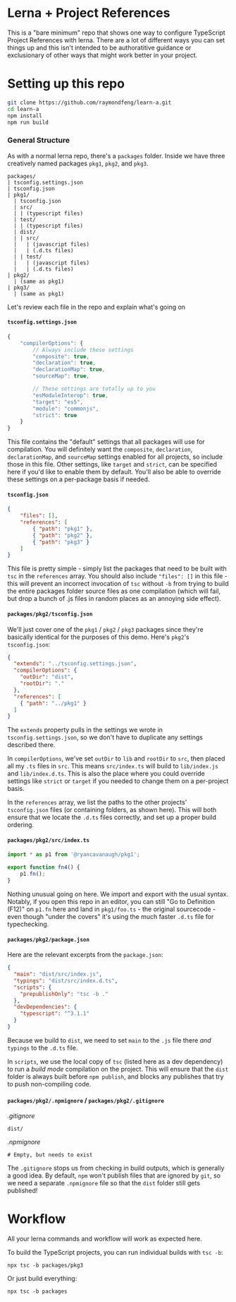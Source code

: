 # Lerna + Project References

This is a "bare minimum" repo that shows one way to configure TypeScript Project References with lerna. There are a lot of different ways you can set things up and this isn't intended to be authoratitive guidance or exclusionary of other ways that might work better in your project.

# Setting up this repo

```sh
git clone https://github.com/raymondfeng/learn-a.git
cd learn-a
npm install
npm run build
```

### General Structure

As with a normal lerna repo, there's a `packages` folder. Inside we have three creatively named packages `pkg1`, `pkg2`, and `pkg3`.

```
packages/
| tsconfig.settings.json
| tsconfig.json
| pkg1/
  | tsconfig.json
  | src/
  | | (typescript files)   
  | test/
  | | (typescript files)        
  | dist/
  | | src/
  |   | (javascript files)
  |   | (.d.ts files)
  | | test/
  |   | (javascript files)
  |   | (.d.ts files)
| pkg2/
  | (same as pkg1)
| pkg3/
  | (same as pkg1)
```

Let's review each file in the repo and explain what's going on

#### `tsconfig.settings.json`
```js
{
    "compilerOptions": {
        // Always include these settings
        "composite": true,
        "declaration": true,
        "declarationMap": true,
        "sourceMap": true,

        // These settings are totally up to you        
        "esModuleInterop": true,
        "target": "es5",
        "module": "commonjs",
        "strict": true
    }
}
```
This file contains the "default" settings that all packages will use for compilation. You will definitely want the `composite`, `declaration`, `declarationMap`, and `sourceMap` settings enabled for all projects, so include those in this file. Other settings, like `target` and `strict`, can be specified here if you'd like to enable them by default. You'll also be able to override these settings on a per-package basis if needed.

#### `tsconfig.json`
```json
{
    "files": [],
    "references": [
        { "path": "pkg1" },
        { "path": "pkg2" },
        { "path": "pkg3" }
    ]
}
```
This file is pretty simple - simply list the packages that need to be built with `tsc` in the `references` array.
You should also include `"files": []` in this file - this will prevent an incorrect invocation of `tsc` without `-b` from trying to build the entire packages folder source files as one compilation (which will fail, but drop a bunch of .js files in random places as an annoying side effect).

#### `packages/pkg2/tsconfig.json`

We'll just cover one of the `pkg1` / `pkg2` / `pkg3` packages since they're basically identical for the purposes of this demo. Here's `pkg2`'s `tsconfig.json`:
```json
{
  "extends": "../tsconfig.settings.json",
  "compilerOptions": {
    "outDir": "dist",
    "rootDir": "."
  },
  "references": [
    { "path": "../pkg1" }
  ]
}
```
The `extends` property pulls in the settings we wrote in `tsconfig.settings.json`, so we don't have to duplicate any settings described there.

In `compilerOptions`, we've set `outDir` to `lib` and `rootDir` to `src`, then placed all my `.ts` files in `src`. This means `src/index.ts` will build to `lib/index.js` and `lib/index.d.ts`. This is also the place where you could override settings like `strict` or `target` if you needed to change them on a per-project basis.

In the `references` array, we list the paths to the other projects' `tsconfig.json` files (or containing folders, as shown here). This will both ensure that we locate the `.d.ts` files correctly, and set up a proper build ordering.

#### `packages/pkg2/src/index.ts`
```ts
import * as p1 from '@ryancavanaugh/pkg1';

export function fn4() {
    p1.fn();
}
```
Nothing unusual going on here. We import and export with the usual syntax. Notably, if you open this repo in an editor, you can still "Go to Definition (F12)" on `p1.fn` here and land in `pkg1/foo.ts` - the original sourcecode - even though "under the covers" it's using the much faster `.d.ts` file for typechecking.

#### `packages/pkg2/package.json`
Here are the relevant excerpts from the `package.json`:
```json
{
  "main": "dist/src/index.js",
  "typings": "dist/src/index.d.ts",
  "scripts": {
    "prepublishOnly": "tsc -b ."
  },
  "devDependencies": {
    "typescript": "^3.1.1"
  }
}
```

Because we build to `dist`, we need to set `main` to the `.js` file there *and* `typings` to the `.d.ts` file.

In `scripts`, we use the local copy of `tsc` (listed here as a dev dependency) to run a *build mode* compilation on the project. This will ensure that the `dist` folder is always built before `npm publish`, and blocks any publishes that try to push non-compiling code.

#### `packages/pkg2/.npmignore` / `packages/pkg2/.gitignore`

*.gitignore*
```
dist/
```

*.npmignore*
```
# Empty, but needs to exist
```

The `.gitignore` stops us from checking in build outputs, which is generally a good idea. By default, `npm` won't publish files that are ignored by `git`, so we need a separate `.npmignore` file so that the `dist` folder still gets published!

# Workflow

All your lerna commands and workflow will work as expected here.

To build the TypeScript projects, you can run individual builds with `tsc -b`:
```
npx tsc -b packages/pkg3
```
Or just build everything:
```
npx tsc -b packages
```
